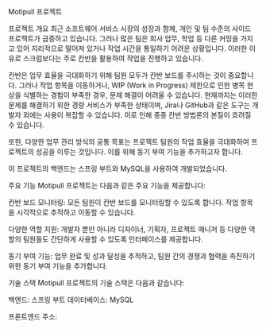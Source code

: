Motipull 프로젝트

프로젝트 개요
최근 소프트웨어 서비스 시장의 성장과 함께, 개인 및 팀 수준의 사이드 프로젝트가 급증하고 있습니다. 그러나 많은 팀은 회사 업무, 학업 등 다른 커밍을 가지고 있어 지리적으로 떨어져 있거나 작업 시간을 통일하기 어려운 상황입니다. 이러한 이유로 스크럼보다는 주로 칸반을 활용하여 작업을 진행하고 있습니다.

칸반은 업무 효율을 극대화하기 위해 팀원 모두가 칸반 보드를 주시하는 것이 중요합니다. 그러나 작업 항목을 이동하거나, WIP (Work in Progress) 제한으로 인한 병목 현상을 식별하는 경험이 부족한 경우, 문제 해결이 어려울 수 있습니다. 현재까지는 이러한 문제를 해결하기 위한 경량 서비스가 부족한 상태이며, Jira나 GitHub과 같은 도구는 개발자 외에는 사용이 복잡할 수 있습니다. 이로 인해 종종 칸반 방법론의 본질이 흐려질 수 있습니다.

또한, 다양한 업무 관리 방식의 공통 목표는 프로젝트 팀원의 작업 효율을 극대화하여 프로젝트의 성공을 이루는 것입니다. 이를 위해 동기 부여 기능을 추가하고자 합니다.

이 프로젝트의 백엔드는 스프링 부트와 MySQL을 사용하여 개발되었습니다.

주요 기능
Motipull 프로젝트는 다음과 같은 주요 기능을 제공합니다:

칸반 보드 모니터링: 모든 팀원이 칸반 보드를 모니터링할 수 있도록 합니다. 작업 항목을 시각적으로 추적하고 이동할 수 있습니다.

다양한 역할 지원: 개발자 뿐만 아니라 디자이너, 기획자, 프로젝트 매니저 등 다양한 역할의 팀원들도 간단하게 사용할 수 있도록 인터페이스를 제공합니다.

동기 부여 기능: 업무 완료 및 성과 달성을 추적하고, 팀원 간의 경쟁과 협력을 촉진하기 위한 동기 부여 기능을 추가합니다.

기술 스택
Motipull 프로젝트의 기술 스택은 다음과 같습니다:

백엔드: 스프링 부트
데이터베이스: MySQL

프론트엔드 주소:
